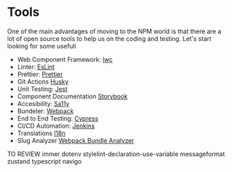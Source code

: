 
# Tools

One of the main advantages of moving to the NPM world is that there are a lot of open source tools to help us on the coding and testing. 
Let's start looking for some usefull 

* Web Component Framework: [lwc](./lwc.md)
* Linter: [EsLint](./eslint.md)
* Prettier: [Prettier](./prettier.md)
* Git Actions [Husky](./husky.md)
* Unit Testing: [Jest](./jest.md)
* Component Documentation [Storybook](./storybook.md)
* Accesibility: [Sa11y](./sa11y.md)
* Bundeler: [Webpack](./webpack.md)
* End to End Testing: [Cypress](./cypress.md)
* CI/CD Automation: [Jenkins](./jenkins.md)
* Translations [I18n](./i18n.md)
* Slug Analyzer [Webpack Bundle Analyzer](./webpack-bundle-analyzer.md)


TO REVIEW
immer
dotenv
stylelint-declaration-use-variable
messageformat
zustand
typescript
navigo
